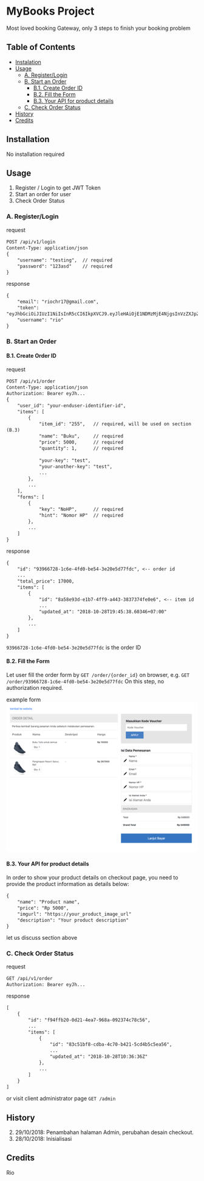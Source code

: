 # MyBooks Project

Most loved booking Gateway, only 3 steps to finish your booking problem 

## Table of Contents
- [ Instalation ](#instalation)
- [ Usage ](#usage)
	- [ A. Register/Login ](#a)
	- [ B. Start an Order ](#b)
		- [ B.1. Create Order ID ](#b1)
		- [ B.2. Fill the Form ](#b2)
		- [ B.3. Your API for product details ](#b3)
	- [ C. Check Order Status ](#c)
- [ History ](#history)
- [ Credits ](#credits)

<a name="instalation"></a>
## Installation

No installation required

<a name="usage"></a>
## Usage

1. Register / Login to get JWT Token
2. Start an order for user
3. Check Order Status

<a name="a"></a>
### A. Register/Login

request
```
POST /api/v1/login
Content-Type: application/json
{
	"username": "testing",	// required
	"password": "123asd"	// required
}
```

response
```
{
    "email": "riochr17@gmail.com",
    "token": "eyJhbGciOiJIUzI1NiIsInR5cCI6IkpXVCJ9.eyJleHAiOjE1NDMzMjE4NjgsInVzZXJpZCI6IjA4NjFjZGE5LTVhNTEtNDc4Ni04NGMwLTE3NTlkMzNjZDkwNSJ9.JpcRdaljs3g9AcYWv73zSyl3E_vfjrTVaUr0azvEl34",
    "username": "rio"
}
```

<a name="b"></a>
### B. Start an Order

<a name="b1"></a>
#### B.1. Create Order ID

request
```
POST /api/v1/order
Content-Type: application/json
Authorization: Bearer eyJh...
{
	"user_id": "your-enduser-identifier-id",
	"items": [
		{
			"item_id": "255",	// required, will be used on section (B.3)
			"name": "Buku",		// required
			"price": 5000,		// required
			"quantity": 1,		// required

			"your-key": "test",
			"your-another-key": "test",
			...
		},
		...
	],
	"forms": [
		{
			"key": "NoHP",		// required
			"hint": "Nomor HP"	// required
		},
		...
	]
}
```

response
```
{
    "id": "93966728-1c6e-4fd0-be54-3e20e5d77fdc", <-- order id
    ...
    "total_price": 17000,
    "items": [
        {
            "id": "8a58e93d-e1b7-4ff9-a443-3837374fe0e6", <-- item id
            ...
            "updated_at": "2018-10-28T19:45:38.60346+07:00"
        },
        ...
    ]
}
```

`93966728-1c6e-4fd0-be54-3e20e5d77fdc` is the order ID

<a name="b2"></a>
#### B.2. Fill the Form
Let user fill the order form by `GET /order/{order_id}` on browser, e.g. `GET /order/93966728-1c6e-4fd0-be54-3e20e5d77fdc`
On this step, no authorization required.

example form
![](image1.png "")

<a name="b3"></a>
#### B.3. Your API for product details
In order to show your product details on checkout page, you need to provide the product information as details below:
```
{
	"name": "Product name",
	"price": "Rp 5000",
	"imgurl": "https://your_product_image_url"
	"description": "Your product description"
}
```

let us discuss section above

<a name="c"></a>
### C. Check Order Status

request
```
GET /api/v1/order
Authorization: Bearer eyJh...
```

response
```
[
    {
        "id": "f94ffb20-0d21-4ea7-968a-092374c78c56",
        ...
        "items": [
            {
                "id": "83c51bf8-cdba-4c70-b421-5cd4b5c5ea56",
                ...
                "updated_at": "2018-10-28T10:36:36Z"
            },
            ...
        ]
    }
]
```

or visit client administrator page `GET /admin`

<a name="history"></a>
## History

2. 29/10/2018: Penambahan halaman Admin, perubahan desain checkout.
1. 28/10/2018: Inisialisasi

<a name="credits"></a>
## Credits

Rio